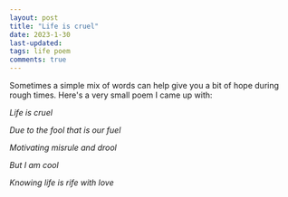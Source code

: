 ```yaml
---
layout: post
title: "Life is cruel"
date: 2023-1-30
last-updated: 
tags: life poem
comments: true
---
```

Sometimes a simple mix of words can help give you a bit of hope during rough times. Here's a very small poem I came up with:


*Life is cruel*

*Due to the fool that is our fuel*

*Motivating misrule and drool*

*But I am cool*

*Knowing life is rife with love*
